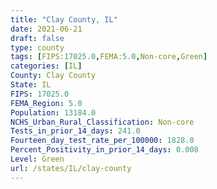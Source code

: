 ```yaml
---
title: "Clay County, IL"
date: 2021-06-21
draft: false
type: county
tags: [FIPS:17025.0,FEMA:5.0,Non-core,Green]
categories: [IL]
County: Clay County
State: IL
FIPS: 17025.0
FEMA_Region: 5.0
Population: 13184.0
NCHS_Urban_Rural_Classification: Non-core
Tests_in_prior_14_days: 241.0
Fourteen_day_test_rate_per_100000: 1828.0
Percent_Positivity_in_prior_14_days: 0.008
Level: Green
url: /states/IL/clay-county
---
```



